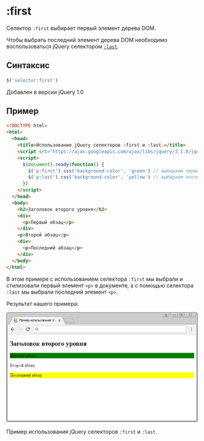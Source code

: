 # :first

Селектор `:first` выбирает первый элемент дерева DOM.

Чтобы выбрать последний элемент дерева DOM необходимо воспользоваться jQuery селектором [`:last`](selector:last.md).

## Синтаксис

```js
$('selector:first')
```

Добавлен в версии jQuery 1.0

## Пример

```html
<!DOCTYPE html>
<html>
  <head>
    <title>Использование jQuery селекторов :first и :last.</title>
    <script src="https://ajax.googleapis.com/ajax/libs/jquery/3.1.0/jquery.min.js"></script>
    <script>
      $(document).ready(function() {
        $('p:first').css('background-color', 'green') // выбираем первый элемент <p> в документе
        $('p:last').css('background-color', 'yellow') // выбираем последний элемент <p> в документе
      })
    </script>
  </head>
  <body>
    <h2>Заголовок второго уровня</h2>
    <div>
      <p>Первый абзац</p>
    </div>
    <p>Второй абзац</p>
    <div>
      <p>Последний абзац</p>
    </div>
  </body>
</html>
```

В этом примере с использованием селектора `:first` мы выбрали и стилизовали первый элемент `<p>` в документе, а с помощью селектора `:last` мы выбрали последний элемент `<p>`.

Результат нашего примера:

![Пример использования jQuery селекторов :first и :last.](988.png)

Пример использования jQuery селекторов `:first` и `:last`.
